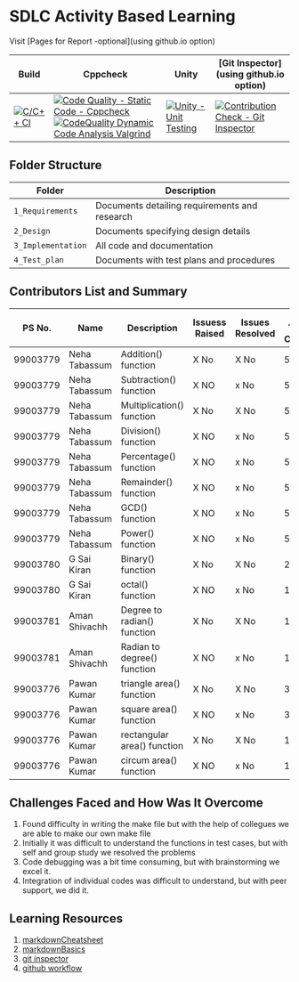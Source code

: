 # SDLC Activity Based Learning

Visit [Pages for Report -optional](using github.io option)

Build | Cppcheck | Unity | [Git Inspector](using github.io option)
------|----------|-------|--------------
[![C/C++ CI](https://github.com/99003781/N8-Calculator/actions/workflows/c-cpp.yml/badge.svg)](https://github.com/99003781/N8-Calculator/actions/workflows/c-cpp.yml)|[![Code Quality - Static Code - Cppcheck](https://github.com/99003781/N8-Calculator/actions/workflows/cppcheck.yml/badge.svg)](https://github.com/99003781/N8-Calculator/actions/workflows/cppcheck.yml)[![CodeQuality Dynamic Code Analysis Valgrind](https://github.com/99003781/N8-Calculator/actions/workflows/CodeQuality_Dynamic.yml/badge.svg)](https://github.com/99003781/N8-Calculator/actions/workflows/CodeQuality_Dynamic.yml)|[![Unity - Unit Testing](https://github.com/99003781/N8-Calculator/actions/workflows/unity.yml/badge.svg)](https://github.com/99003781/N8-Calculator/actions/workflows/unity.yml)|[![Contribution Check - Git Inspector](https://github.com/99003781/N8-Calculator/actions/workflows/gitinspector.yml/badge.svg)](https://github.com/99003781/N8-Calculator/actions/workflows/gitinspector.yml)|



## Folder Structure
Folder             | Description
-------------------| -----------------------------------------
`1_Requirements`   | Documents detailing requirements and research
`2_Design`         | Documents specifying design details
`3_Implementation` | All code and documentation
`4_Test_plan`      | Documents with test plans and procedures

## Contributors List and Summary



PS No.   |  Name            |    Description                     | Issuess Raised |Issues Resolved|No Test Cases|Test Case Pass
---------|------------------|------------------------------------|----------------|---------------|-------------|--------------
99003779 | Neha Tabassum    | Addition() function                | X No           | X No          |5         |5    
99003779 | Neha Tabassum    | Subtraction() function             | X NO           | x No          | 5        |5
99003779 | Neha Tabassum    | Multiplication() function          | X No           | X No          |5         |5     
99003779 | Neha Tabassum    | Division() function                | X NO           | x No          |5         |5
99003779 | Neha Tabassum    | Percentage() function              | X NO           | x No          |5         |5
99003779 | Neha Tabassum    | Remainder() function               | X NO           | x No          |5         |5
99003779 | Neha Tabassum    | GCD() function                     | X NO           | x No          |5         |5
99003779 | Neha Tabassum    | Power() function                   | X NO           | x No          |5         |5
99003780 |   G Sai Kiran    | Binary() function                  | X No           | X No          |2         |2   
99003780 |  G Sai Kiran     | octal() function                   | X NO           | x No          |1         |1
99003781 |   Aman Shivachh  | Degree to radian() function        | X No           | X No          |10        |10     
99003781 |  Aman Shivachh   | Radian to degree() function        | X NO           | x No          |10         |10
99003776 | Pawan Kumar      | triangle area() function           | X No           | X No          |3         |3     
99003776 | Pawan Kumar      | square area() function             | X NO           | x No          |3         |3
99003776 | Pawan Kumar      | rectangular area() function        | X No           | X No          |1         |1    
99003776 | Pawan Kumar      | circum area() function             | X NO           | x No          |1         |1
## Challenges Faced and How Was It Overcome

1. Found difficulty in writing the make file but with the help of collegues we are able to make our own make file
2. Initially it was difficult to understand the functions in test cases, but with self and group study we resolved the problems
3. Code debugging was a bit time consuming, but with brainstorming we excel it.
4. Integration of individual codes was difficult to understand, but with peer support, we did it. 


## Learning Resources
1. [markdownCheatsheet](https://github.com/adam-p/markdown-here/wiki/Markdown-Cheatsheet)
2. [markdownBasics](https://guides.github.com/features/mastering-markdown/)
3. [git inspector](https://github.com/ejwa/gitinspector.git)
4. [github workflow](https://docs.github.com/en/actions/learn-github-action)


